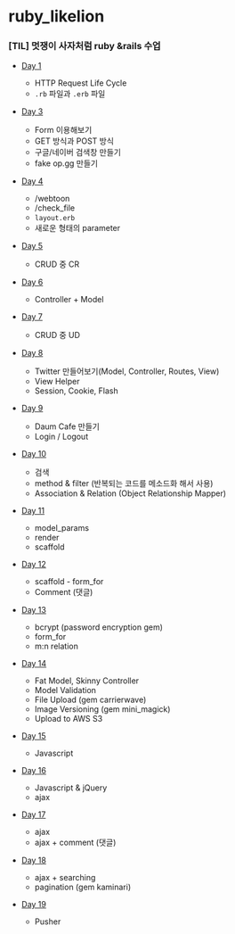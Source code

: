 # ruby_likelion

### [TIL] 멋쟁이 사자처럼 ruby &rails 수업

- [Day 1](https://github.com/shiincs/ruby_likelion/tree/master/ruby_day1)
  - HTTP Request Life Cycle 
  -  `.rb` 파일과 `.erb` 파일

- [Day 3](https://github.com/shiincs/ruby_likelion/tree/master/ruby_day3)
  - Form 이용해보기
  - GET 방식과 POST 방식
  - 구글/네이버 검색창 만들기
  - fake op.gg 만들기

- [Day 4](https://github.com/shiincs/ruby_likelion/tree/master/ruby_day4)
  - /webtoon
  - /check_file
  - `layout.erb`
  - 새로운 형태의 parameter
- [Day 5](https://github.com/shiincs/ruby_likelion/tree/master/ruby_day5)
  - CRUD 중 CR
- [Day 6](https://github.com/shiincs/ruby_likelion/tree/master/ruby_day6)
  - Controller + Model
- [Day 7](https://github.com/shiincs/ruby_likelion/tree/master/ruby_day7)
  - CRUD 중 UD
- [Day 8](https://github.com/shiincs/ruby_likelion/tree/master/ruby_day8)
  - Twitter 만들어보기(Model, Controller, Routes, View)
  - View Helper
  - Session, Cookie, Flash
- [Day 9](https://github.com/shiincs/ruby_likelion/tree/master/ruby_day9)
  - Daum Cafe 만들기
  - Login / Logout
- [Day 10](https://github.com/shiincs/ruby_likelion/tree/master/ruby_day10)
  - 검색
  - method & filter (반복되는 코드를 메소드화 해서 사용)
  - Association & Relation (Object Relationship Mapper)
- [Day 11](https://github.com/shiincs/ruby_likelion/tree/master/ruby_day11)
  - model_params
  - render
  - scaffold
- [Day 12](https://github.com/shiincs/ruby_likelion/tree/master/ruby_day12)
  - scaffold - form_for
  - Comment (댓글)
- [Day 13](https://github.com/shiincs/ruby_likelion/tree/master/ruby_day13)
  - bcrypt (password encryption gem)
  - form_for
  - m:n relation
- [Day 14](https://github.com/shiincs/ruby_likelion/tree/master/ruby_day14)
  - Fat Model, Skinny Controller
  - Model Validation
  - File Upload (gem carrierwave)
  - Image Versioning (gem mini_magick)
  - Upload to AWS S3
- [Day 15](https://github.com/shiincs/ruby_likelion/tree/master/ruby_day15)
  - Javascript
- [Day 16](https://github.com/shiincs/ruby_likelion/tree/master/ruby_day16)
  - Javascript & jQuery
  - ajax
- [Day 17](https://github.com/shiincs/ruby_likelion/tree/master/ruby_day17)
  - ajax
  - ajax + comment (댓글)
- [Day 18](https://github.com/shiincs/ruby_likelion/tree/master/ruby_day18)
  - ajax + searching
  - pagination (gem kaminari)
- [Day 19](https://github.com/shiincs/ruby_likelion/tree/master/ruby_day19)
  - Pusher

